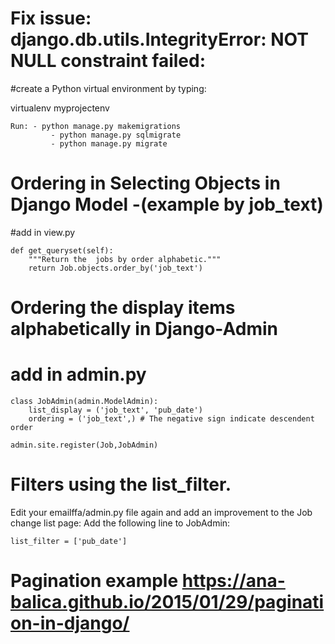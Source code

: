 # Fix issue: django.db.utils.IntegrityError: NOT NULL constraint failed:
	
#create a Python virtual environment by typing:

virtualenv myprojectenv


	Run: - python manage.py makemigrations 
             - python manage.py sqlmigrate 
             - python manage.py migrate

# Ordering in Selecting Objects in Django Model -(example by job_text)

#add in view.py 

	def get_queryset(self):
        """Return the  jobs by order alphabetic."""
        return Job.objects.order_by('job_text')



# Ordering the display items alphabetically in Django-Admin
# add in admin.py


	class JobAdmin(admin.ModelAdmin): 
  		list_display = ('job_text', 'pub_date')
  		ordering = ('job_text',) # The negative sign indicate descendent order
 
	admin.site.register(Job,JobAdmin)



# Filters using the list_filter. 
Edit your emailffa/admin.py file again and add an improvement to the Job change list page:
Add the following line to JobAdmin:

	list_filter = ['pub_date']


# Pagination example https://ana-balica.github.io/2015/01/29/pagination-in-django/
